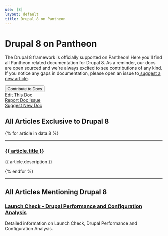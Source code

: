 ```yaml
---
use: [8]
layout: default
title: Drupal 8 on Pantheon
---
```


<div class="container article">
  <div class="col-md-9">
      <h1>Drupal 8 on Pantheon</h1>
      <p>The Drupal 8 framework is officially supported on Pantheon! Here you'll find all Pantheon related documentation for Drupal 8. As a reminder, our docs are open sourced and we're always excited to see contributions of any kind. If you notice any gaps in documentation, please open an issue to<a href="https://github.com/pantheon-systems/documentation/issues/new?title=New%20Doc%20Proposal%20&body=%23%23%20Title%0A%0A%0A%23%23%20Description%0A%0A%0A%23%23%20Outline%0A%0A%0A%23%23%20Expected%20Audience%0A%0A%0A%23%23%20Path%0A(e.g.%20%60source%2Fdocs%2Farticles%2Fsites%2Fcode%60%20or%20%60source%2Fdocs%2Farticles%2Fwordpress%60)&labels=type%3A%20new%20article"> suggest a new article</a>.</p>
      <!-- Contrib dropdown button CTA Contribute to Docs -->
      <div class="dropdown" id="contrib-cta-btn">
        <button class="btn-secondary dropdown-toggle" type="button" id="dropdownMenu1" data-toggle="dropdown"  aria-expanded="true"><span class="icon-github"></span> Contribute to Docs<span class="caret"></span></button>
            <div class="dropdown-menu edit" aria-labelledby="dropdownMenu1">
                <a href="https://github.com/pantheon-systems/documentation/edit/master/source{{ page.url }}.md" target="blank"><span class="glyphicon glyphicon-pencil"></span> Edit This Doc</a><br>
                <a href="https://github.com/pantheon-systems/documentation/issues/new?title={{page.title}}%20Doc%20Update%20&body=Re%3A%20%5B{{page.title}}%5D(https%3A%2F%2Fpantheon.io{{page.url}})%0A%23%23%20Issue%20Description%3A%0A%0A%23%23%20Suggested%20Resolution%20&labels=type%3A%20doc%20update" target="blank"><span class="glyphicon glyphicon-tag"></span> Report Doc Issue</a><br>
                <a href="https://github.com/pantheon-systems/documentation/issues/new?title=New%20Doc%20Proposal%20&body=%23%23%20Title%0A%0A%0A%23%23%20Description%0A%0A%0A%23%23%20Outline%0A%0A%0A%23%23%20Expected%20Audience%0A%0A%0A%23%23%20Path%0A(e.g.%20%60source%2Fdocs%2Farticles%2Fsites%2Fcode%60%20or%20%60source%2Fdocs%2Farticles%2Fwordpress%60)&labels=type%3A%20new%20article" target="blank"><span class="glyphicon glyphicon-file"></span> Suggest New Doc</a>
            </div>
        </div>
        <h2>All Articles Exclusive to Drupal 8</h2>
        {% for article in data.8 %}
            <article>
                <hr>
                <h3><a href="{{ article.url }}">{{ article.title }}</a></h3>
                <p> {{ article.description }} </p>
            </article>
        {% endfor %}
        <hr>
        <h2>All Articles Mentioning Drupal 8</h2>
        <h3><a href="/docs/articles/drupal/launch-check-drupal-performance-and-configuration-analysis#frequently-asked-questions">Launch Check - Drupal Performance and Configuration Analysis</a></h3>
        <p>Detailed information on Launch Check, Drupal Performance and Configuration Analysis.</p>
    </div>
</div>
